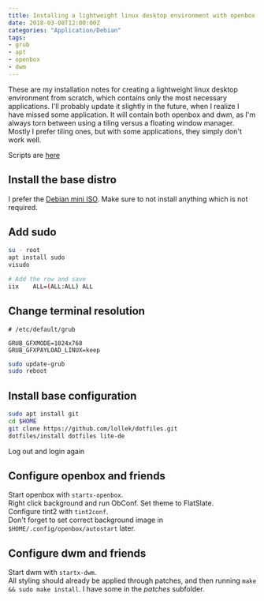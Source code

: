 ```yaml
---
title: Installing a lightweight linux desktop environment with openbox and dwm
date: 2018-03-08T12:00:00Z
categories: "Application/Debian"
tags:
- grub
- apt
- openbox
- dwm
---
```

These are my installation notes for creating a lightweight linux desktop environment from scratch, which contains only the most necessary applications. I'll probably update it slightly in the future, when I realize I have missed some application. It will contain both openbox and dwm, as I'm always torn between using a tiling versus a floating window manager. Mostly I prefer tiling ones, but with some applications, they simply don't work well.

Scripts are [here](https://github.com/lollek/dotfiles/tree/master/lite-de)  

## Install the base distro
I prefer the [Debian mini ISO](https://www.debian.org/CD/netinst/). Make sure to not install anything which is not required.  

## Add sudo
```bash
su - root
apt install sudo
visudo

# Add the row and save
iix    ALL=(ALL:ALL) ALL
```

## Change terminal resolution
```grub
# /etc/default/grub

GRUB_GFXMODE=1024x768
GRUB_GFXPAYLOAD_LINUX=keep
```

```bash
sudo update-grub
sudo reboot
```

## Install base configuration
```bash
sudo apt install git
cd $HOME
git clone https://github.com/lollek/dotfiles.git
dotfiles/install dotfiles lite-de
```
Log out and login again

##  Configure openbox and friends
Start openbox with `startx-openbox`.  
Right click background and run ObConf. Set theme to FlatSlate.  
Configure tint2 with `tint2conf`.  
Don't forget to set correct background image in `$HOME/.config/openbox/autostart` later.  

## Configure dwm and friends
Start dwm with `startx-dwm`.  
All styling should already be applied through patches, and then running `make && sudo make install`. I have some in the *patches* subfolder.  


